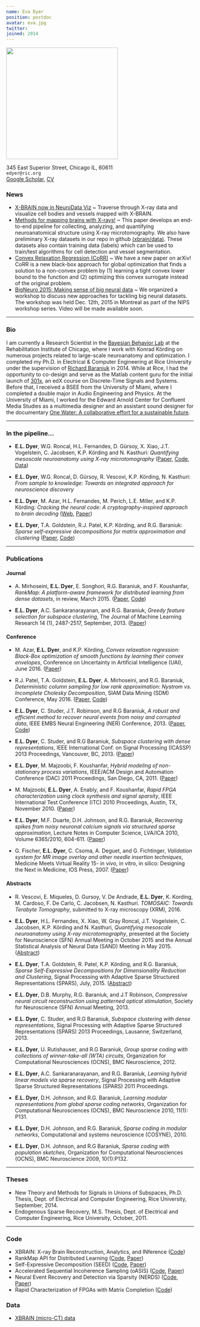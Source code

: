 ```yaml
---
name: Eva Dyer
position: postdoc
avatar: eva.jpg
twitter:
joined: 2014
---
```


<img width="300" src="{{site.baseurl}}/images/people/{{page.avatar}}" data-action="zoom">

<i class="fa fa-building"></i> 345 East Superior Street, Chicago IL, 60611<br>
<i class="fa fa-envelope-o"></i> `edyer@ric.org`<br>
<i class="fa fa-external-link"></i>
 [Google Scholar](https://scholar.google.com/citations?user=Sb_jcHcAAAAJ&hl=en&oi=ao), [CV](https://www.dropbox.com/s/5ynd3f9uixkdb1e/Dyer_CV.pdf?dl=0)

### News
- [X-BRAIN now in NeuroData Viz](http://viz.neurodata.io/project/xbrain/0/1263/472/1000) ~ Traverse through X-ray data and visualize cell bodies and vessels mapped with X-BRAIN.
- [Methods for mapping brains with X-rays!](https://www.dropbox.com/s/b6jsferokrqyfsn/Dyer_Xbrain2016.pdf?dl=0) ~ This paper develops an end-to-end pipeline for collecting, analyzing, and quantifying neuroanatomical structure using X-ray microtomography. We also have preliminary X-ray datasets in our repo in github [(xbrain/data)](http://github.com/neurodata/xbrain/tree/master/data). These datasets also contain training data (labels) which can be used to train/test algorithms for cell detection and vessel segmentation.
- [Convex Relaxation Regression (CoRR)](http://arxiv.org/abs/1602.02191) ~ We have a new paper on arXiv! CoRR is a new black-box approach for global optimization that finds a solution to a non-convex problem by (1) learning a tight convex lower bound to the function and (2) optimizing this convex surrogate instead of the original problem. 
- [BigNeuro 2015: Making sense of big neural data](http://evadyer.github.io/) ~ We organized a workshop to discuss new approaches for tackling big neural datasets. The workshop was held Dec. 12th, 2015 in Montreal as part of the NIPS workshop series. Video will be made available soon.

<hr>

### Bio


I am currently a Research Scientist in the [Bayesian Behavior Lab](http://klab.smpp.northwestern.edu/wiki/index.php5/Main_Page) at the Rehabilitation Institute of Chicago, where I work with Konrad Körding on numerous projects related to large-scale neuroanatomy and optimization. I completed my Ph.D. in Electrical & Computer Engineering at Rice University under the supervision of [Richard Baraniuk](http://web.ece.rice.edu/richb/) in 2014. While at Rice, I had the opportunity to co-design and serve as the Matlab content guru for the initial launch of [301x](https://www.edx.org/course/discrete-time-signals-systems-part-1-ricex-elec301-1x), an edX course on Discrete-Time Signals and Systems. Before that, I received a BSEE from the University of Miami, where I completed a double major in Audio Engineering and Physics. At the University of Miami, I worked for the Edward Arnold Center for Confluent Media Studies as a multimedia designer and an assistant sound designer for the documentary [One Water: A collaborative effort for a sustainable future](http://www.onewater.org/movie).

<hr>

### In the pipeline...
- **E.L. Dyer**, W.G. Roncal, H.L. Fernandes, D. Gürsoy, X. Xiao, J.T. Vogelstein, C. Jacobsen, K.P. Körding and N. Kasthuri: _Quantifying mesoscale neuroanatomy using X-ray microtomography_ ([Paper](https://www.dropbox.com/s/b6jsferokrqyfsn/Dyer_Xbrain2016.pdf?dl=0), [Code](http://github.com/neurodata/xbrain/tree/master/code), [Data](http://github.com/neurodata/xbrain/tree/master/data))<br>

- **E.L. Dyer**, W.G. Roncal, D. Gürsoy, R. Vescovi, K.P. Körding, N. Kasthuri: _From sample to knowledge: Towards an integrated approach for neuroscience discovery_ <br>

- **E.L. Dyer**, M. Azar, H.L. Fernandes, M. Perich, L.E. Miller, and K.P. Körding: _Cracking the neural code: A cryptography-inspired approach to brain decoding_ ([Web](http://kordinglab.com/DAD/), [Paper](http://www.dropbox.com/s/qqdabo7drryq42m/Dyer_DAD2016.pdf?dl=0))<br>

- **E.L. Dyer**, T.A. Goldstein, R.J. Patel, K.P. Körding, and R.G. Baraniuk: _Sparse self-expressive decompositions for matrix approximation and clustering_ ([Paper](http://arxiv.org/abs/1505.00824), [Code]())<br>
<hr>

### Publications

#### Journal ####
- A. Mirhoseini, **E.L. Dyer**, E. Songhori, R.G. Baraniuk, and F. Koushanfar, _RankMap: A platform-aware framework for distributed learning from dense datasets_, in review, March 2015. ([Paper](http://arxiv.org/abs/1503.08169), [Code](https://github.com/azalia/RankMap))

- **E.L. Dyer**, A.C. Sankaranarayanan, and R.G. Baraniuk, _Greedy feature selection for subspace clustering_, The Journal of Machine Learning Research 14 (1), 2487-2517, September, 2013. ([Paper](https://www.dropbox.com/s/ll13utoiezvnbc6/Dyer_JMLR13.pdf?dl=0))

#### Conference ####

- M. Azar, **E.L. Dyer**, and K.P. Körding, _Convex relaxation regression: Black-Box optimization of smooth functions by learning their convex envelopes_, Conference on Uncertainty in Artificial Intelligence (UAI), June 2016. ([Paper](http://arxiv.org/abs/1602.02191))<br>

- R.J. Patel, T.A. Goldstein, **E.L. Dyer**, A. Mirhoseini, and R.G. Baraniuk, _Deterministic column sampling for low rank approximation: Nystrom vs. Incomplete Cholesky Decomposition_, SIAM Data Mining (SDM) Conference, May 2016. ([Paper](https://www.dropbox.com/s/o4wl96k2hdxxuhf/Patel_SDM2016.pdf?dl=0), [Code](https://bitbucket.org/rjp2/oasis/))

- **E.L. Dyer**, C. Studer, J.T. Robinson, and R.G Baraniuk, _A robust and efficient method to recover neural events from noisy and corrupted data_, IEEE EMBS Neural Engineering (NER) Conference, 2013. ([Paper](https://www.dropbox.com/s/9bse7aly4bqh2d0/Dyer_EMBS2014.pdf?dl=0), [Code](https://github.com/KordingLab/nerds))

- **E.L. Dyer**, C. Studer, and R.G Baraniuk, _Subspace clustering with dense representations_, IEEE International Conf. on Signal Processing (ICASSP) 2013 Proceedings, Vancouver, BC, 2013. ([Paper](https://www.dropbox.com/s/7yr34ifdhbbp4h7/Dyer_ICASSP2013.pdf?dl=0))

- **E.L. Dyer**, M. Majzoobi, F. Koushanfar, _Hybrid modeling of non-stationary process variations_, IEEE/ACM Design and Automation Conference (DAC) 2011 Proceedings, San Diego, CA, 2011. ([Paper](https://www.dropbox.com/s/ez16ijczply4fvq/Dyer_DAC2011.pdf?dl=0))

- M. Majzoobi, **E.L. Dyer**, A. Enably, and F. Koushanfar, _Rapid FPGA characterization using clock synthesis and signal sparsity_, IEEE International Test Conference (ITC) 2010 Proceedings, Austin, TX, November 2010. ([Paper](https://www.dropbox.com/s/0llytz2o5iw47mq/Majzoobi_ITC2010.pdf?dl=0))

- **E.L. Dyer**, M.F. Duarte, D.H. Johnson, and R.G. Baraniuk, _Recovering spikes from noisy neuronal calcium signals via structured sparse approximation_, Lecture Notes in Computer Science, LVA/ICA 2010, Volume 6365/2010, 604-611. ([Paper](https://www.dropbox.com/s/8qy8n8yeozsyqxf/Dyer_LVA2010.pdf?dl=0))

- G. Fischer, **E.L. Dyer**, C. Csoma, A. Deguet, and G. Fichtinger, _Validation system for MR image overlay and other needle insertion techniques_, Medicine Meets Virtual Reality 15- in vivo, in vitro, in silico: Designing the Next in Medicine, IOS Press, 2007. ([Paper](https://www.dropbox.com/s/qkaaae97gafxug5/Fischer_MMVR15.pdf?dl=0))


#### Abstracts ####
- R. Vescovi, E. Miqueles, D. Gursoy, V. De Andrade, **E.L. Dyer**, K. Kording, M. Cardoso, F. De Carlo, C. Jacobsen, N. Kasthuri. _TOMOSAIC: Towards Terabyte Tomography_, submitted to X-ray microscopy (XRM), 2016.

- **E.L. Dyer**, H.L. Fernandes, X. Xiao, W. Gray Roncal, J.T. Vogelstein, C. Jacobsen, K.P. Körding and N. Kasthuri, _Quantifying mesoscale neuroanatomy using X-ray microtomography_, presented at the Society for Neuroscience (SFN) Annual Meeting in October 2015 and the Annual Statistical Analysis of Neural Data (SAND) Meeting in May 2015.([Abstract](https://www.dropbox.com/s/dcp0gp8bttgf3bz/Dyer_SFN2015.pdf?dl=0))

- **E.L. Dyer**, T.A. Goldstein, R. Patel, K.P. Körding, and R.G. Baraniuk, _Sparse Self-Expressive Decompositions for Dimensionality Reduction and Clustering_, Signal Processing with Adaptive Sparse Structured Representations (SPARS), July, 2015. ([Abstract](https://www.dropbox.com/s/vle719pfb6os1cy/Dyer_SPARS2015.pdf?dl=0))

- **E.L. Dyer**, D.B. Murphy, R.G. Baraniuk, and J.T Robinson, _Compressive neural circuit reconstruction using patterned optical stimulation_, Society for Neuroscience (SFN) Annual Meeting, 2013.

- **E.L. Dyer**, C. Studer, and R.G Baraniuk, _Subspace clustering with dense representations_, Signal Processing with Adaptive Sparse Structured Representations (SPARS) 2013 Proceedings, Lausanne, Switzerland, 2013.

- **E.L. Dyer**, U. Rutishauser, and R.G Baraniuk, _Group sparse coding with collections of winner-take-all (WTA) circuits_, Organization for Computational Neurosciences (OCNS), BMC Neuroscience, 2012.

- **E.L. Dyer**, A.C. Sankaranarayanan, and R.G. Baraniuk, _Learning hybrid linear models via sparse recovery_, Signal Processing with Adaptive Sparse Structured Representations (SPARS) 2011 Proceedings.

- **E.L. Dyer**, D.H. Johnson, and R.G. Baraniuk, _Learning modular representations from global sparse coding networks_, Organization for Computational Neurosciences (OCNS), BMC Neuroscience 2010, 11(1): P131.

- **E.L. Dyer**, D.H. Johnson, and R.G. Baraniuk, _Sparse coding in modular networks_, Computational and systems neuroscience (COSYNE), 2010.

- **E.L. Dyer**, D.H. Johnson, and R.G Baraniuk, _Sparse coding with population sketches_, Organization for Computational Neurosciences (OCNS), BMC Neuroscience 2009, 10(1):P132.

<hr>

### Theses ###

- New Theory and Methods for Signals in Unions of Subspaces, Ph.D. Thesis, Dept. of Electrical and Computer Engineering, Rice University, September, 2014.
- Endogenous Sparse Recovery, M.S. Thesis, Dept. of Electrical and Computer Engineering, Rice University, October, 2011.

<hr>

### Code ###
- XBRAIN: X-ray Brain Reconstruction, Analytics, and INference ([Code](http://github.com/neurodata/xbrain/tree/master/code))
- RankMap API for Distributed Learning ([Code](https://github.com/azalia/RankMap), [Paper](http://arxiv.org/abs/1503.08169))
- Self-Expressive Decomposition (SEED) ([Code](https://github.com/KordingLab/SEED), [Paper](http://arxiv.org/abs/1505.00824))
- Accelerated Sequential Incoherence Sampling (oASIS) ([Code](https://bitbucket.org/rjp2/oasis/), [Paper](http://arxiv.org/abs/1505.05208))
- Neural Event Recovery and Detection via Sparsity (NERDS) ([Code](https://github.com/KordingLab/nerds), [Paper](http://www.ece.rice.edu/~eld1/pubs/Dyer_ICASSP2013.pdf))
- Rapid Characterization of FPGAs with Matrix Completion ([Code](http://www.ece.rice.edu/~eld1/software/RapidFPGA.zip))

### Data ###
- [XBRAIN (micro-CT) data](http://github.com/neurodata/xbrain/tree/master/data) 

